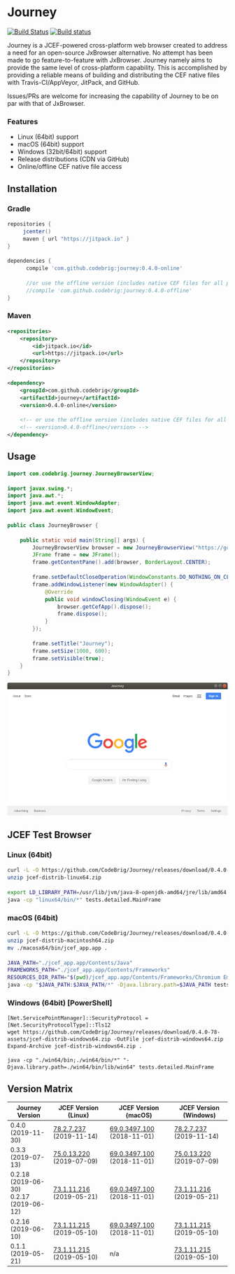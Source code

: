 # Journey

[![Build Status](https://travis-ci.com/CodeBrig/Journey.svg?branch=master)](https://travis-ci.com/CodeBrig/Journey)
[![Build status](https://ci.appveyor.com/api/projects/status/w6yr31klo9uwo1mb/branch/master?svg=true)](https://ci.appveyor.com/project/BFergerson/journey/branch/master)

Journey is a JCEF-powered cross-platform web browser created to address a need for an open-source JxBrowser alternative.
No attempt has been made to go feature-to-feature with JxBrowser. Journey namely aims to provide the same level of cross-platform capability. This is accomplished by providing a reliable means of building and distributing the CEF native files with Travis-CI/AppVeyor, JitPack, and GitHub.

Issues/PRs are welcome for increasing the capability of Journey to be on par with that of JxBrowser.

### Features
 - Linux (64bit) support
 - macOS (64bit) support
 - Windows (32bit/64bit) support
 - Release distributions (CDN via GitHub)
 - Online/offline CEF native file access

## Installation

### Gradle

```groovy
repositories {
     jcenter()
     maven { url "https://jitpack.io" }
}

dependencies {
      compile 'com.github.codebrig:journey:0.4.0-online'

      //or use the offline version (includes native CEF files for all platforms; ~300MB)
      //compile 'com.github.codebrig:journey:0.4.0-offline'
}
```

### Maven

```xml
<repositories>
	<repository>
		<id>jitpack.io</id>
		<url>https://jitpack.io</url>
	</repository>
</repositories>

<dependency>
	<groupId>com.github.codebrig</groupId>
	<artifactId>journey</artifactId>
	<version>0.4.0-online</version>

	<!-- or use the offline version (includes native CEF files for all platforms; ~300MB) -->
	<!-- <version>0.4.0-offline</version> -->
</dependency>
```

## Usage

```java
import com.codebrig.journey.JourneyBrowserView;

import javax.swing.*;
import java.awt.*;
import java.awt.event.WindowAdapter;
import java.awt.event.WindowEvent;

public class JourneyBrowser {

    public static void main(String[] args) {
        JourneyBrowserView browser = new JourneyBrowserView("https://google.com");
        JFrame frame = new JFrame();
        frame.getContentPane().add(browser, BorderLayout.CENTER);

        frame.setDefaultCloseOperation(WindowConstants.DO_NOTHING_ON_CLOSE);
        frame.addWindowListener(new WindowAdapter() {
            @Override
            public void windowClosing(WindowEvent e) {
                browser.getCefApp().dispose();
                frame.dispose();
            }
        });

        frame.setTitle("Journey");
        frame.setSize(1000, 600);
        frame.setVisible(true);
    }
}
```

![](journey-linux.png)

## JCEF Test Browser

### Linux (64bit)
```sh
curl -L -O https://github.com/CodeBrig/Journey/releases/download/0.4.0-78-assets/jcef-distrib-linux64.zip
unzip jcef-distrib-linux64.zip

export LD_LIBRARY_PATH=/usr/lib/jvm/java-8-openjdk-amd64/jre/lib/amd64:$(pwd)/linux64/bin/lib/linux64
java -cp "linux64/bin/*" tests.detailed.MainFrame
```

### macOS (64bit)
```sh
curl -L -O https://github.com/CodeBrig/Journey/releases/download/0.4.0-69-assets/jcef-distrib-macintosh64.zip
unzip jcef-distrib-macintosh64.zip
mv ./macosx64/bin/jcef_app.app .

JAVA_PATH="./jcef_app.app/Contents/Java"
FRAMEWORKS_PATH="./jcef_app.app/Contents/Frameworks"
RESOURCES_DIR_PATH="$(pwd)/jcef_app.app/Contents/Frameworks/Chromium Embedded Framework.framework/Resources"
java -cp "$JAVA_PATH:$JAVA_PATH/*" -Djava.library.path=$JAVA_PATH tests.detailed.MainFrame --framework-dir-path=$FRAMEWORKS_PATH/Chromium\ Embedded\ Framework.framework --browser-subprocess-path=$FRAMEWORKS_PATH/jcef\ Helper.app/Contents/MacOS/jcef\ Helper --resources-dir-path="$RESOURCES_DIR_PATH" --disable-gpu
```

### Windows (64bit) [PowerShell]
```
[Net.ServicePointManager]::SecurityProtocol = [Net.SecurityProtocolType]::Tls12
wget https://github.com/CodeBrig/Journey/releases/download/0.4.0-78-assets/jcef-distrib-windows64.zip -OutFile jcef-distrib-windows64.zip
Expand-Archive jcef-distrib-windows64.zip .

java -cp "./win64/bin;./win64/bin/*" "-Djava.library.path=./win64/bin/lib/win64" tests.detailed.MainFrame
```

## Version Matrix

| Journey Version     | JCEF Version (Linux) | JCEF Version (macOS) | JCEF Version (Windows) |
|---------------------|----------------------|----------------------|----------------------|
| 0.4.0 (2019-11-30) | [78.2.7.237](https://bitbucket.org/chromiumembedded/java-cef/commits/1e3a9146226d3df8a7f0c9c03989d220ac26ca49) (2019-11-14) | [69.0.3497.100](https://bitbucket.org/chromiumembedded/java-cef/commits/235e3a844380b72761643324e1d9b7713cae3b63) (2018-11-01) | [78.2.7.237](https://bitbucket.org/chromiumembedded/java-cef/commits/1e3a9146226d3df8a7f0c9c03989d220ac26ca49) (2019-11-14) |
| 0.3.3 (2019-07-13) | [75.0.13.220](https://bitbucket.org/chromiumembedded/java-cef/commits/13ae2d6074bc00a31888fb752dd45f9cf254725d) (2019-07-09) | [69.0.3497.100](https://bitbucket.org/chromiumembedded/java-cef/commits/235e3a844380b72761643324e1d9b7713cae3b63) (2018-11-01) | [75.0.13.220](https://bitbucket.org/chromiumembedded/java-cef/commits/13ae2d6074bc00a31888fb752dd45f9cf254725d) (2019-07-09) |
| 0.2.18 (2019-06-30)<br>0.2.17 (2019-06-12) | [73.1.11.216](https://bitbucket.org/chromiumembedded/java-cef/commits/6b140efeef4e566b6a68025b1dcea9b2da6e6e57) (2019-05-21) | [69.0.3497.100](https://bitbucket.org/chromiumembedded/java-cef/commits/235e3a844380b72761643324e1d9b7713cae3b63) (2018-11-01) | [73.1.11.216](https://bitbucket.org/chromiumembedded/java-cef/commits/6b140efeef4e566b6a68025b1dcea9b2da6e6e57) (2019-05-21) |
| 0.2.16 (2019-06-10) | [73.1.11.215](https://bitbucket.org/chromiumembedded/java-cef/commits/d348788e3347fa4d2a421773463f7dd62da60991) (2019-05-10) | [69.0.3497.100](https://bitbucket.org/chromiumembedded/java-cef/commits/235e3a844380b72761643324e1d9b7713cae3b63) (2018-11-01) | [73.1.11.215](https://bitbucket.org/chromiumembedded/java-cef/commits/d348788e3347fa4d2a421773463f7dd62da60991) (2019-05-10) |
| 0.1.1 (2019-05-21)  | [73.1.11.215](https://bitbucket.org/chromiumembedded/java-cef/commits/d348788e3347fa4d2a421773463f7dd62da60991) (2019-05-10) | n/a | [73.1.11.215](https://bitbucket.org/chromiumembedded/java-cef/commits/d348788e3347fa4d2a421773463f7dd62da60991) (2019-05-10) |
